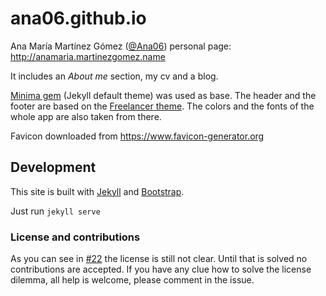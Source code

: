 # ana06.github.io

Ana María Martínez Gómez ([@Ana06](https://github.com/Ana06)) personal page: <http://anamaria.martinezgomez.name>

It includes an _About me_ section, my cv and a blog.

[Minima gem](https://github.com/jekyll/minima) (Jekyll default theme) was used as base. The header and the footer are based on the [Freelancer theme](https://startbootstrap.com/template-overviews/freelancer/). The colors and the fonts of the whole app are also taken from there.

Favicon downloaded from https://www.favicon-generator.org

## Development

This site is built with [Jekyll](https://github.com/jekyll/jekyll) and [Bootstrap](https://github.com/twbs/bootstrap).

Just run `jekyll serve`

### License and contributions

As you can see in [#22](https://github.com/Ana06/ana06.github.io/issues/22) the license is still not clear. Until that is solved no contributions are accepted. If you have any clue how to solve the license dilemma, all help is welcome, please comment in the issue.
